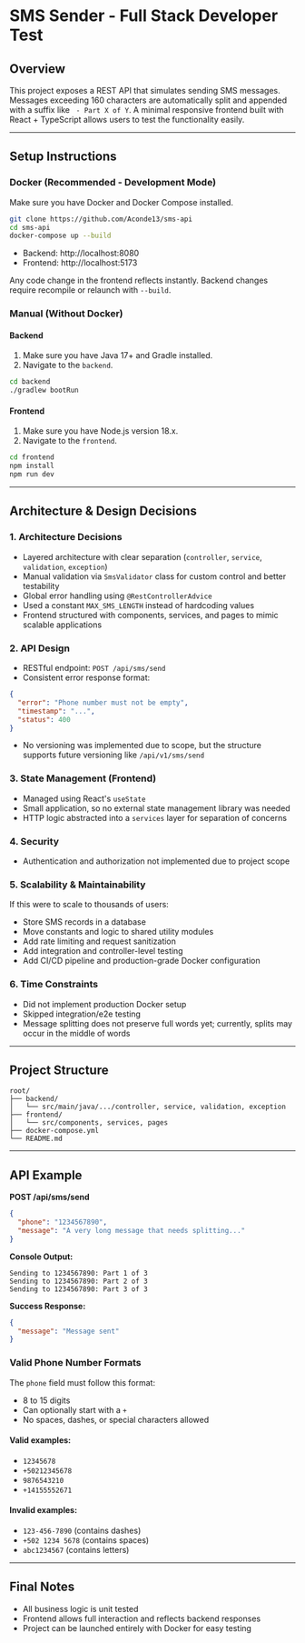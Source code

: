 # SMS Sender - Full Stack Developer Test

## Overview

This project exposes a REST API that simulates sending SMS messages. Messages exceeding 160 characters are automatically split and appended with a suffix like ` - Part X of Y`. A minimal responsive frontend built with React + TypeScript allows users to test the functionality easily.

---

## Setup Instructions

### Docker (Recommended - Development Mode)

Make sure you have Docker and Docker Compose installed.

```bash
git clone https://github.com/Aconde13/sms-api
cd sms-api
docker-compose up --build
```

- Backend: http://localhost:8080  
- Frontend: http://localhost:5173

Any code change in the frontend reflects instantly. Backend changes require recompile or relaunch with `--build`.

### Manual (Without Docker)

#### Backend

1. Make sure you have Java 17+ and Gradle installed.
2. Navigate to the `backend`.

```bash
cd backend
./gradlew bootRun
```

#### Frontend

1. Make sure you have Node.js version 18.x.
2. Navigate to the `frontend`.

```bash
cd frontend
npm install
npm run dev
```

---

## Architecture & Design Decisions

### 1. Architecture Decisions

- Layered architecture with clear separation (`controller`, `service`, `validation`, `exception`)
- Manual validation via `SmsValidator` class for custom control and better testability
- Global error handling using `@RestControllerAdvice`
- Used a constant `MAX_SMS_LENGTH` instead of hardcoding values
- Frontend structured with components, services, and pages to mimic scalable applications

### 2. API Design

- RESTful endpoint: `POST /api/sms/send`
- Consistent error response format:

```json
{
  "error": "Phone number must not be empty",
  "timestamp": "...",
  "status": 400
}
```

- No versioning was implemented due to scope, but the structure supports future versioning like `/api/v1/sms/send`

### 3. State Management (Frontend)

- Managed using React's `useState`
- Small application, so no external state management library was needed
- HTTP logic abstracted into a `services` layer for separation of concerns

### 4. Security

- Authentication and authorization not implemented due to project scope

### 5. Scalability & Maintainability

If this were to scale to thousands of users:
- Store SMS records in a database
- Move constants and logic to shared utility modules
- Add rate limiting and request sanitization
- Add integration and controller-level testing
- Add CI/CD pipeline and production-grade Docker configuration

### 6. Time Constraints

- Did not implement production Docker setup
- Skipped integration/e2e testing
- Message splitting does not preserve full words yet; currently, splits may occur in the middle of words

---

## Project Structure

```
root/
├── backend/
│   └── src/main/java/.../controller, service, validation, exception
├── frontend/
│   └── src/components, services, pages
├── docker-compose.yml
└── README.md
```

---

## API Example

**POST /api/sms/send**

```json
{
  "phone": "1234567890",
  "message": "A very long message that needs splitting..."
}
```

**Console Output:**

```
Sending to 1234567890: Part 1 of 3
Sending to 1234567890: Part 2 of 3
Sending to 1234567890: Part 3 of 3
```

**Success Response:**

```json
{
  "message": "Message sent"
}
```

### Valid Phone Number Formats

The `phone` field must follow this format:

- 8 to 15 digits
- Can optionally start with a `+`
- No spaces, dashes, or special characters allowed

#### Valid examples:
- `12345678`
- `+50212345678`
- `9876543210`
- `+14155552671`

#### Invalid examples:
- `123-456-7890` (contains dashes)
- `+502 1234 5678` (contains spaces)
- `abc1234567` (contains letters)

---

## Final Notes

- All business logic is unit tested
- Frontend allows full interaction and reflects backend responses
- Project can be launched entirely with Docker for easy testing
